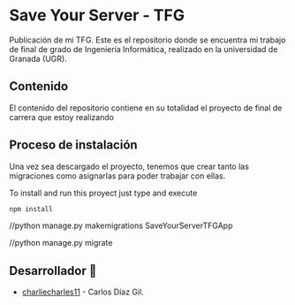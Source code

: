 # Save Your Server - TFG
Publicación de mi TFG.
Este es el repositorio donde se encuentra mi trabajo de final de grado de Ingeniería Informática, realizado en la universidad de Granada (UGR).

## Contenido
El contenido del repositorio contiene en su totalidad el proyecto de final de carrera que estoy realizando

## Proceso de instalación
Una vez sea descargado el proyecto, tenemos que crear tanto las migraciones como asignarlas para poder trabajar con ellas.

To install and run this proyect just type and execute
```bash
npm install
```
//python manage.py makemigrations SaveYourServerTFGApp

//python manage.py migrate

## Desarrollador 🚀
* [charliecharles11](https://github.com/charliecharles11/) - Carlos Díaz Gil.

